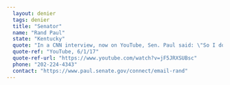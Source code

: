 ```yaml
---
  layout: denier
  tags: denier
  title: "Senator"
  name: "Rand Paul"
  state: "Kentucky"
  quote: "In a CNN interview, now on YouTube, Sen. Paul said: \"So I don't think we should be alarmist about this. I mean, the planet is 4.5 billion years old. We have gone through great extremes of climate change, natural and now we may have a man-made influence as well, but these people—the question I always ask these alarmists is: How much is nature and how much is man? They act as if it's a given that man is the only source of climate change? Well, my goodness, the great climate changes in our history all happened before the industrial revolution. So, is there climate change? Can man have an impact? Yes. But let's don't be so alarmist as to say such outrageous things that if we don't sign the Paris accord, there's going to be mass extinction? That is a ridiculous statement.\""
  quote-ref: "YouTube, 6/1/17"
  quote-ref-url: "https://www.youtube.com/watch?v=jF5JRXSUBsc"
  phone: "202-224-4343"
  contact: "https://www.paul.senate.gov/connect/email-rand"
---
```

